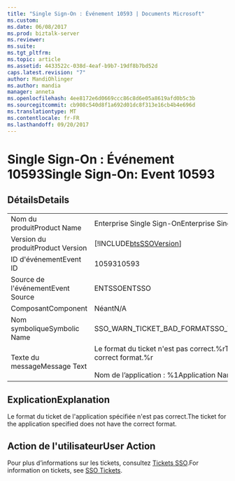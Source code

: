 ```yaml
---
title: "Single Sign-On : Événement 10593 | Documents Microsoft"
ms.custom: 
ms.date: 06/08/2017
ms.prod: biztalk-server
ms.reviewer: 
ms.suite: 
ms.tgt_pltfrm: 
ms.topic: article
ms.assetid: 4433522c-038d-4eaf-b9b7-19df8b7bd52d
caps.latest.revision: "7"
author: MandiOhlinger
ms.author: mandia
manager: anneta
ms.openlocfilehash: 4ee8172e6d0669ccc86c8d6e05a8619afd0b5c3b
ms.sourcegitcommit: cb908c540d8f1a692d01dc8f313e16cb4b4e696d
ms.translationtype: MT
ms.contentlocale: fr-FR
ms.lasthandoff: 09/20/2017
---
```

# <a name="single-sign-on-event-10593"></a><span data-ttu-id="9c238-102">Single Sign-On : Événement 10593</span><span class="sxs-lookup"><span data-stu-id="9c238-102">Single Sign-On: Event 10593</span></span>
## <a name="details"></a><span data-ttu-id="9c238-103">Détails</span><span class="sxs-lookup"><span data-stu-id="9c238-103">Details</span></span>  
  
|||  
|-|-|  
|<span data-ttu-id="9c238-104">Nom du produit</span><span class="sxs-lookup"><span data-stu-id="9c238-104">Product Name</span></span>|<span data-ttu-id="9c238-105">Enterprise Single Sign-On</span><span class="sxs-lookup"><span data-stu-id="9c238-105">Enterprise Single Sign-On</span></span>|  
|<span data-ttu-id="9c238-106">Version du produit</span><span class="sxs-lookup"><span data-stu-id="9c238-106">Product Version</span></span>|[!INCLUDE[btsSSOVersion](../includes/btsssoversion-md.md)]|  
|<span data-ttu-id="9c238-107">ID d'événement</span><span class="sxs-lookup"><span data-stu-id="9c238-107">Event ID</span></span>|<span data-ttu-id="9c238-108">10593</span><span class="sxs-lookup"><span data-stu-id="9c238-108">10593</span></span>|  
|<span data-ttu-id="9c238-109">Source de l'événement</span><span class="sxs-lookup"><span data-stu-id="9c238-109">Event Source</span></span>|<span data-ttu-id="9c238-110">ENTSSO</span><span class="sxs-lookup"><span data-stu-id="9c238-110">ENTSSO</span></span>|  
|<span data-ttu-id="9c238-111">Composant</span><span class="sxs-lookup"><span data-stu-id="9c238-111">Component</span></span>|<span data-ttu-id="9c238-112">Néant</span><span class="sxs-lookup"><span data-stu-id="9c238-112">N/A</span></span>|  
|<span data-ttu-id="9c238-113">Nom symbolique</span><span class="sxs-lookup"><span data-stu-id="9c238-113">Symbolic Name</span></span>|<span data-ttu-id="9c238-114">SSO_WARN_TICKET_BAD_FORMAT</span><span class="sxs-lookup"><span data-stu-id="9c238-114">SSO_WARN_TICKET_BAD_FORMAT</span></span>|  
|<span data-ttu-id="9c238-115">Texte du message</span><span class="sxs-lookup"><span data-stu-id="9c238-115">Message Text</span></span>|<span data-ttu-id="9c238-116">Le format du ticket n'est pas correct.%r</span><span class="sxs-lookup"><span data-stu-id="9c238-116">The ticket does not have the correct format.%r</span></span><br /><br /> <span data-ttu-id="9c238-117">Nom de l’application : %1</span><span class="sxs-lookup"><span data-stu-id="9c238-117">Application Name: %1</span></span>|  
  
## <a name="explanation"></a><span data-ttu-id="9c238-118">Explication</span><span class="sxs-lookup"><span data-stu-id="9c238-118">Explanation</span></span>  
 <span data-ttu-id="9c238-119">Le format du ticket de l'application spécifiée n'est pas correct.</span><span class="sxs-lookup"><span data-stu-id="9c238-119">The ticket for the application specified does not have the correct format.</span></span>  
  
## <a name="user-action"></a><span data-ttu-id="9c238-120">Action de l'utilisateur</span><span class="sxs-lookup"><span data-stu-id="9c238-120">User Action</span></span>  
 <span data-ttu-id="9c238-121">Pour plus d’informations sur les tickets, consultez [Tickets SSO](../core/sso-tickets.md).</span><span class="sxs-lookup"><span data-stu-id="9c238-121">For information on tickets, see [SSO Tickets](../core/sso-tickets.md).</span></span>